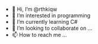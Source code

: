- 👋 Hi, I’m @rthkiqw
- 👀 I’m interested in programming
- 🌱 I’m currently learning C#
- 💞️ I’m looking to collaborate on ...
- 📫 How to reach me ...

<!---
rthkiqw/rthkiqw is a ✨ special ✨ repository because its `README.md` (this file) appears on your GitHub profile.
You can click the Preview link to take a look at your changes.
--->
